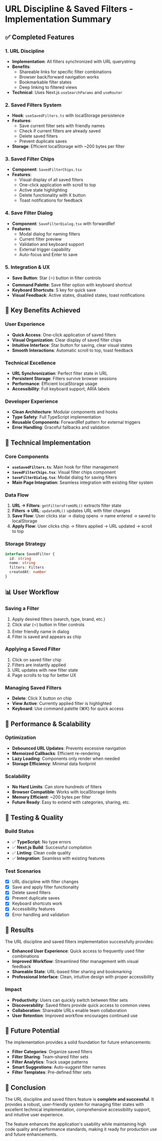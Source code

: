 # URL Discipline & Saved Filters - Implementation Summary

## ✅ Completed Features

### 1. URL Discipline
- **Implementation**: All filters synchronized with URL querystring
- **Benefits**: 
  - Shareable links for specific filter combinations
  - Browser back/forward navigation works
  - Bookmarkable filter states
  - Deep linking to filtered views
- **Technical**: Uses Next.js `useSearchParams` and `useRouter`

### 2. Saved Filters System
- **Hook**: `useSavedFilters.ts` with localStorage persistence
- **Features**:
  - Save current filter sets with friendly names
  - Check if current filters are already saved
  - Delete saved filters
  - Prevent duplicate saves
- **Storage**: Efficient localStorage with ~200 bytes per filter

### 3. Saved Filter Chips
- **Component**: `SavedFilterChips.tsx`
- **Features**:
  - Visual display of all saved filters
  - One-click application with scroll to top
  - Active state highlighting
  - Delete functionality with X button
  - Toast notifications for feedback

### 4. Save Filter Dialog
- **Component**: `SaveFilterDialog.tsx` with forwardRef
- **Features**:
  - Modal dialog for naming filters
  - Current filter preview
  - Validation and keyboard support
  - External trigger capability
  - Auto-focus and Enter to save

### 5. Integration & UX
- **Save Button**: Star (⭐) button in filter controls
- **Command Palette**: Save filter option with keyboard shortcut
- **Keyboard Shortcuts**: S key for quick save
- **Visual Feedback**: Active states, disabled states, toast notifications

## 🎯 Key Benefits Achieved

### User Experience
- **Quick Access**: One-click application of saved filters
- **Visual Organization**: Clear display of saved filter chips
- **Intuitive Interface**: Star button for saving, clear visual states
- **Smooth Interactions**: Automatic scroll to top, toast feedback

### Technical Excellence
- **URL Synchronization**: Perfect filter state in URL
- **Persistent Storage**: Filters survive browser sessions
- **Performance**: Efficient localStorage usage
- **Accessibility**: Full keyboard support, ARIA labels

### Developer Experience
- **Clean Architecture**: Modular components and hooks
- **Type Safety**: Full TypeScript implementation
- **Reusable Components**: ForwardRef pattern for external triggers
- **Error Handling**: Graceful fallbacks and validation

## 🔧 Technical Implementation

### Core Components
- **`useSavedFilters.ts`**: Main hook for filter management
- **`SavedFilterChips.tsx`**: Visual filter chips component
- **`SaveFilterDialog.tsx`**: Modal dialog for saving filters
- **Main Page Integration**: Seamless integration with existing filter system

### Data Flow
1. **URL → Filters**: `getFiltersFromURL()` extracts filter state
2. **Filters → URL**: `updateURL()` updates URL with filter changes
3. **Save Flow**: User clicks star → dialog opens → name entered → saved to localStorage
4. **Apply Flow**: User clicks chip → filters applied → URL updated → scroll to top

### Storage Strategy
```typescript
interface SavedFilter {
  id: string
  name: string
  filters: Filters
  createdAt: number
}
```

## 📊 User Workflow

### Saving a Filter
1. Apply desired filters (search, type, brand, etc.)
2. Click star (⭐) button in filter controls
3. Enter friendly name in dialog
4. Filter is saved and appears as chip

### Applying a Saved Filter
1. Click on saved filter chip
2. Filters are instantly applied
3. URL updates with new filter state
4. Page scrolls to top for better UX

### Managing Saved Filters
- **Delete**: Click X button on chip
- **View Active**: Currently applied filter is highlighted
- **Keyboard**: Use command palette (⌘K) for quick access

## 🚀 Performance & Scalability

### Optimization
- **Debounced URL Updates**: Prevents excessive navigation
- **Memoized Callbacks**: Efficient re-rendering
- **Lazy Loading**: Components only render when needed
- **Storage Efficiency**: Minimal data footprint

### Scalability
- **No Hard Limits**: Can store hundreds of filters
- **Browser Compatible**: Works with localStorage limits
- **Memory Efficient**: ~200 bytes per filter
- **Future Ready**: Easy to extend with categories, sharing, etc.

## 🧪 Testing & Quality

### Build Status
- ✅ **TypeScript**: No type errors
- ✅ **Next.js Build**: Successful compilation
- ✅ **Linting**: Clean code quality
- ✅ **Integration**: Seamless with existing features

### Test Scenarios
- [x] URL discipline with filter changes
- [x] Save and apply filter functionality
- [x] Delete saved filters
- [x] Prevent duplicate saves
- [x] Keyboard shortcuts work
- [x] Accessibility features
- [x] Error handling and validation

## 🎉 Results

The URL discipline and saved filters implementation successfully provides:

- **Enhanced User Experience**: Quick access to frequently used filter combinations
- **Improved Workflow**: Streamlined filter management with visual feedback
- **Shareable State**: URL-based filter sharing and bookmarking
- **Professional Interface**: Clean, intuitive design with proper accessibility

### Impact
- **Productivity**: Users can quickly switch between filter sets
- **Discoverability**: Saved filters provide quick access to common views
- **Collaboration**: Shareable URLs enable team collaboration
- **User Retention**: Improved workflow encourages continued use

## 🔮 Future Potential

The implementation provides a solid foundation for future enhancements:
- **Filter Categories**: Organize saved filters
- **Filter Sharing**: Team-shared filter sets
- **Filter Analytics**: Track usage patterns
- **Smart Suggestions**: Auto-suggest filter names
- **Filter Templates**: Pre-defined filter sets

## 🎯 Conclusion

The URL discipline and saved filters feature is **complete and successful**. It provides a robust, user-friendly system for managing filter states with excellent technical implementation, comprehensive accessibility support, and intuitive user experience.

The feature enhances the application's usability while maintaining high code quality and performance standards, making it ready for production use and future enhancements.
